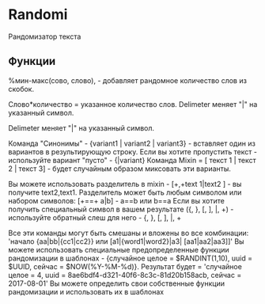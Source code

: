 # Randomi

Рандомизатор текста

## Функции

%мин-макс(сово, слово), - добавляет рандомное количество слов из скобок.

Слово*количество = указанное количество слов. Delimeter меняет "|" на указанный символ.

Delimeter меняет "|" на указанный символ.

Команда "Синонимы" - {variant1 | variant2 | variant3} - вставляет один из вариантов в результирующую строку. Если вы хотите пропустить текст - используйте вариант "пусто" - {|variant} Команда Mixin = [ текст 1 | текст 2 | текст 3] - будет случайным образом миксовать эти варианты.

Вы можете использовать разделитель в mixin - [+,+text 1|text2 ] - вы получите text2,text1. Разделитель может быть любым символом или набором символов: [+==+ a|b] - a==b или b==a Если вы хотите получить специальный символ в вашем результате ({, }, [, ], |, +) - используйте обратный слеш для него - {, }, [, ], |, +

Все эти команды могут быть смешаны и вложены во все комбинации: 'начало {aa|bb|{cc1|cc2}} или [a1|{word1|word2}|a3| [aa1|aa2|aa3]]' Вы можете использовать специальные предопределенные функции рандомизации в шаблонах - {случайное целое = $RANDINT(1,10), uuid = $UUID, сейчас = $NOW(%Y-%M-%d)}. Результат будет = 'случайное целое = 4, uuid = 8ae6bdf4-d321-40f6-8c3c-81d20b158acb, сейчас = 2017-08-01' Вы можете определить свои собственные функции рандомизации и использовать их в шаблонах
